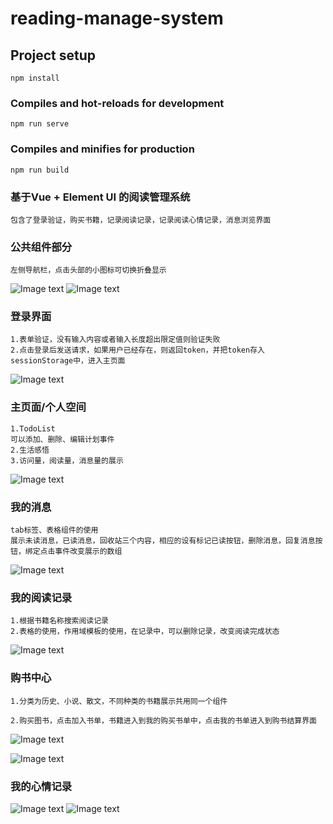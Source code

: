 # reading-manage-system

## Project setup
```
npm install
```

### Compiles and hot-reloads for development
```
npm run serve
```

### Compiles and minifies for production
```
npm run build
```
### 基于Vue + Element UI 的阅读管理系统
    包含了登录验证，购买书籍，记录阅读记录，记录阅读心情记录，消息浏览界面
### 公共组件部分
```
左侧导航栏，点击头部的小图标可切换折叠显示

```
![Image text](https://github.com/be-hard/ReadingManageSystem/raw/master/screen/nav.jpg)
![Image text](https://github.com/be-hard/ReadingManageSystem/raw/master/screen/nav02.jpg)
### 登录界面
```
1.表单验证，没有输入内容或者输入长度超出限定值则验证失败
2.点击登录后发送请求，如果用户已经存在，则返回token，并把token存入sessionStorage中，进入主页面
```
![Image text](https://github.com/be-hard/ReadingManageSystem/raw/master/screen/图片1.png)

### 主页面/个人空间
```
1.TodoList 
可以添加、删除、编辑计划事件
2.生活感悟
3.访问量，阅读量，消息量的展示
```
![Image text](https://github.com/be-hard/ReadingManageSystem/raw/master/screen/图片2.jpg)
### 我的消息
```
tab标签、表格组件的使用
展示未读消息，已读消息，回收站三个内容，相应的设有标记已读按钮，删除消息，回复消息按钮，绑定点击事件改变展示的数组
```
![Image text](https://github.com/be-hard/ReadingManageSystem/raw/master/screen/图片3.jpg)
### 我的阅读记录
```
1.根据书籍名称搜索阅读记录
2.表格的使用，作用域模板的使用，在记录中，可以删除记录，改变阅读完成状态
```
![Image text](https://github.com/be-hard/ReadingManageSystem/raw/master/screen/图片4.jpg)
### 购书中心
```
1.分类为历史、小说、散文，不同种类的书籍展示共用同一个组件

2.购买图书，点击加入书单，书籍进入到我的购买书单中，点击我的书单进入到购书结算界面
```

![Image text](https://github.com/be-hard/ReadingManageSystem/raw/master/screen/图片5.jpg)

![Image text](https://github.com/be-hard/ReadingManageSystem/raw/master/screen/图片6.jpg)


### 我的心情记录
![Image text](https://github.com/be-hard/ReadingManageSystem/raw/master/screen/图片7.jpg)
![Image text](https://github.com/be-hard/ReadingManageSystem/raw/master/screen/图片8.jpg)
